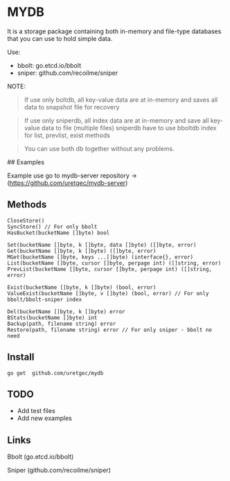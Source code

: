 # MYDB
It is a storage package containing both in-memory and file-type databases that you can use to hold simple data.

Use:
- bbolt: go.etcd.io/bbolt
- sniper: github.com/recoilme/sniper

NOTE:
> If use only boltdb, all key-value data are at in-memory and saves all data to snapshot file for recovery

> If use only sniperdb, all index data are at in-memory and save all key-value data to file (multiple files)
> sniperdb have to use bboltdb index for list, prevlist, exist methods

> You can use both db together without any problems.

## Examples

Example use go to mydb-server repository -> (https://github.com/uretgec/mydb-server)

## Methods
```
CloseStore()
SyncStore() // For only bbolt
HasBucket(bucketName []byte) bool

Set(bucketName []byte, k []byte, data []byte) ([]byte, error)
Get(bucketName []byte, k []byte) ([]byte, error)
MGet(bucketName []byte, keys ...[]byte) (interface{}, error)
List(bucketName []byte, cursor []byte, perpage int) ([]string, error)
PrevList(bucketName []byte, cursor []byte, perpage int) ([]string, error)

Exist(bucketName []byte, k []byte) (bool, error)
ValueExist(bucketName []byte, v []byte) (bool, error) // For only bbolt/bbolt-sniper index

Del(bucketName []byte, k []byte) error
BStats(bucketName []byte) int
Backup(path, filename string) error
Restore(path, filename string) error // For only sniper - bbolt no need
```

## Install

```
go get  github.com/uretgec/mydb
```

## TODO
- Add test files
- Add new examples

## Links

Bbolt (go.etcd.io/bbolt)

Sniper (github.com/recoilme/sniper)